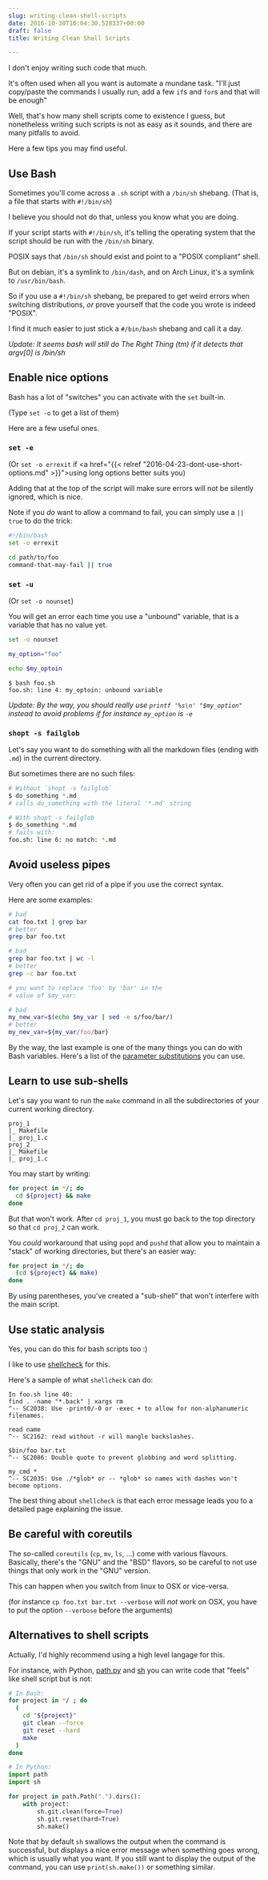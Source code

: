 ```yaml
---
slug: writing-clean-shell-scripts
date: 2016-10-30T16:04:30.528337+00:00
draft: false
title: Writing Clean Shell Scripts

---
```


I don't enjoy writing such code that much.

It's often used when all you want is automate a mundane task.
"I'll just copy/paste the commands I usually run, add a few `if`s and `for`s
and that will be enough"

Well, that's how many shell scripts come to existence I guess, but nonetheless
writing such scripts is not as easy as it sounds, and there are many pitfalls to avoid.

Here a few tips you may find useful.

<!--more-->

## Use Bash

Sometimes you'll come across a `.sh` script with a `/bin/sh` shebang.
(That is, a file that starts with `#!/bin/sh`)

I believe you should not do that, unless you know what you are doing.

If your script starts with `#!/bin/sh`, it's telling the operating system
that the script should be run with the `/bin/sh` binary.

POSIX says that `/bin/sh` should exist and point to a "POSIX compliant" shell.

But on debian, it's a symlink to `/bin/dash`, and on Arch Linux, it's a symlink
to `/usr/bin/bash`.

So if you use a `#!/bin/sh` shebang, be prepared to get weird errors when
switching distributions, _or_ prove yourself that the code you wrote is indeed "POSIX".

I find it much easier to just stick a `#/bin/bash` shebang and call it a
day.

_Update: It seems bash will still do The Right Thing (tm) if it detects
that argv[0] is /bin/sh_


## Enable nice options

Bash has a lot of "switches" you can activate with the `set` built-in.

(Type `set -o` to get a list of them)

Here are a few useful ones.

### `set -e`

(Or `set -o errexit` if <a href="{{< relref
"2016-04-23-dont-use-short-options.md" >}}">using long options</a>
better suits you)

Adding that at the top of the script will make sure errors will not be silently
ignored, which is nice.

Note if you _do_ want to allow a command to fail, you can simply use a `|| true`
to do the trick:

```bash
#!/bin/bash
set -o errexit

cd path/to/foo
command-that-may-fail || true
```

###  `set -u`

(Or `set -o nounset`)

You will get an error each time you use a "unbound" variable, that is a
variable that has no value yet.

```bash
set -o nounset

my_option="foo"

echo $my_optoin
```

```console
$ bash foo.sh
foo.sh: line 4: my_optoin: unbound variable
```

_Update: By the way, you should really use `printf '%s\n' "$my_option"`
instead to avoid problems if for instance `my_option` is `-e`_


### `shopt -s failglob`

Let's say you want to do something with all the markdown files (ending with
`.md`) in the current directory.

But sometimes there are no such files:

```bash
# Without `shopt -s failglob`
$ do_something *.md
# calls do_something with the literal '*.md' string

# With shopt -s failglob
$ do_something *.md
# fails with:
foo.sh: line 6: no match: *.md
```

## Avoid useless pipes

Very often you can get rid of a pipe if you use the correct syntax.

Here are some examples:

```bash
# bad
cat foo.txt | grep bar
# better
grep bar foo.txt

# bad
grep bar foo.txt | wc -l
# better
grep -c bar foo.txt

# you want to replace 'foo' by 'bar' in the
# value of $my_var:

# bad
my_new_var=$(echo $my_var | sed -e s/foo/bar/)
# better
my_nev_var=${my_var/foo/bar}
```

By the way, the last example is one of the many things you can do with Bash
variables. Here's a list of the
[parameter substitutions](http://www.tldp.org/LDP/abs/html/parameter-substitution.html)
you can use.

## Learn to use sub-shells

Let's say you want to run the `make` command in all the subdirectories of your
current working directory.

```text
proj_1
|_ Makefile
|_ proj_1.c
proj_2
|_ Makefile
|_ proj_1.c
```

You may start by writing:

```bash
for project in */; do
  cd ${project} && make
done
```

But that won't work. After `cd proj_1`, you must go back to the top directory
so that `cd proj_2` can work.

You *could* workaround that using `popd` and `pushd` that allow you to maintain
a "stack" of working directories, but there's an easier way:

```bash
for project in */; do
  (cd ${project} && make)
done
```

By using parentheses, you've created a "sub-shell" that won't interfere with the
main script.

## Use static analysis

Yes, you can do this for bash scripts too :)

I like to use [shellcheck](https://www.shellcheck.net/) for this.

Here's a sample of what `shellcheck` can do:

```text
In foo.sh line 40:
find . -name "*.back" | xargs rm
^-- SC2038: Use -print0/-0 or -exec + to allow for non-alphanumeric filenames.

read name
^-- SC2162: read without -r will mangle backslashes.

$bin/foo bar.txt
^-- SC2086: Double quote to prevent globbing and word splitting.

my_cmd *
^-- SC2035: Use ./*glob* or -- *glob* so names with dashes won't become options.
```

The best thing about `shellcheck` is that each error message leads you to a
detailed page explaining the issue.


## Be careful with coreutils

The so-called `coreutils` (`cp`, `mv`, `ls`, ...) come with various flavours.
Basically, there's the "GNU" and the "BSD" flavors, so be careful to not use
things that only work in the "GNU" version.

This can happen when you switch from linux to OSX or vice-versa.

(for instance `cp foo.txt bar.txt --verbose` will _not_ work on OSX, you have
to put the option `--verbose` before the arguments)


## Alternatives to shell scripts

Actually, I'd highly recommend using a high level langage for this.

For instance, with Python, [path.py](https://pypi.python.org/pypi/path.py) and
[sh](https://amoffat.github.io/sh/) you can write
code that "feels" like shell script but is not:

```bash
# In Bash:
for project in */ ; do
  (
    cd "${project}"
    git clean --force
    git reset --hard
    make
  )
done
```

```python
# In Python:
import path
import sh

for project in path.Path(".").dirs():
    with project:
        sh.git.clean(force=True)
        sh.git.reset(hard=True)
        sh.make()
```

Note that by default `sh` swallows the output when the command is successful,
but displays a nice error message when something goes wrong, which is usually
what you want. If you still want to display the output of the command, you can
use `print(sh.make())` or something similar.
